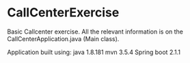 # CallCenterExercise

Basic Callcenter exercise.
All the relevant information is on the CallCenterApplication.java (Main class).

Application built using:
java 1.8.181
mvn 3.5.4
Spring boot 2.1.1
